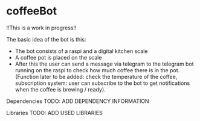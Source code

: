 # coffeeBot

!!This is a work in progress!!

The basic idea of the bot is this:
- The bot consists of a raspi and a digital kitchen scale
- A coffee pot is placed on the scale
- After this the user can send a message via telegram to the telegram bot running on the raspi to check how much coffee there is in the pot. (Function later to be added: check the temperature of the coffee, subscription system: user can subscribe to the bot to get notifications when the coffee is brewing / ready).

Dependencies
TODO: ADD DEPENDENCY INFORMATION

Libraries
TODO: ADD USED LIBRARIES
